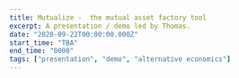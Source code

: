 ```yaml
---
title: Mutualize -  the mutual asset factory tool
excerpt: A presentation / demo led by Thomas.
date: "2020-09-22T00:00:00.000Z"
start_time: "TBA"
end_time: "0000"
tags: ["presentation", "demo", "alternative economics"]
---
```

